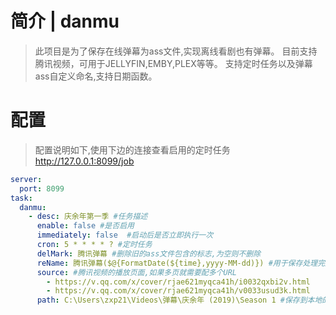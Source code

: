 # 简介 | danmu

> 此项目是为了保存在线弹幕为ass文件,实现离线看剧也有弹幕。
> 目前支持腾讯视频，可用于JELLYFIN,EMBY,PLEX等等。
> 支持定时任务以及弹幕ass自定义命名,支持日期函数。


# 配置
> 配置说明如下,使用下边的连接查看启用的定时任务
> http://127.0.0.1:8099/job 
```yaml
server:
  port: 8099
task:
  danmu:
    - desc: 庆余年第一季 #任务描述
      enable: false #是否启用
      immediately: false  #启动后是否立即执行一次
      cron: 5 * * * * ? #定时任务
      delMark: 腾讯弹幕 #删除旧的ass文件包含的标志,为空则不删除
      reName: 腾讯弹幕($@{FormatDate(${time},yyyy-MM-dd)}) #用于保存处理完成后的文件名,${time}标识当前时间,FormatDate时间函数
      source: #腾讯视频的播放页面,如果多页就需要配多个URL
        - https://v.qq.com/x/cover/rjae621myqca41h/i0032qxbi2v.html
        - https://v.qq.com/x/cover/rjae621myqca41h/v0033usud3k.html
      path: C:\Users\zxp21\Videos\弹幕\庆余年 (2019)\Season 1 #保存到本地的路径
```